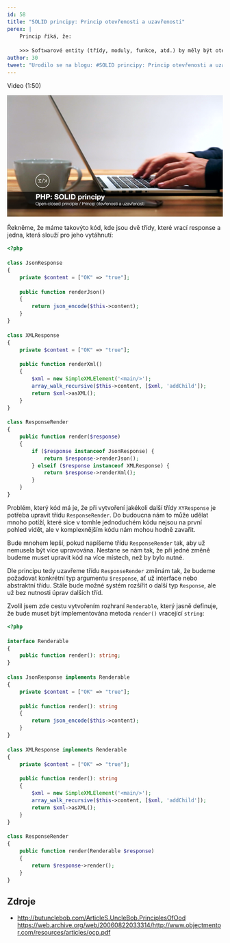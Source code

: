 ```yaml
---
id: 58
title: "SOLID principy: Princip otevřenosti a uzavřenosti"
perex: |
    Princip říká, že:

    >>> Softwarové entity (třídy, moduly, funkce, atd.) by měly být otevřené pro rozšíření, ale uzavřené pro změnu.
author: 30
tweet: "Urodilo se na blogu: #SOLID principy: Princip otevřenosti a uzavřenosti"
---
```


Video (1:50)

[![Video na Youtube](/assets/images/posts/2018/solid-2/youtube.png)](http://www.youtube.com/watch?v=5e63vXtn-zc)

Řekněme, že máme takovýto kód, kde jsou dvě třídy, které vrací response a jedna, která slouží pro jeho vytáhnutí:

```php
<?php

class JsonResponse
{
    private $content = ["OK" => "true"];

    public function renderJson()
    {
        return json_encode($this->content);
    }
}

class XMLResponse
{
    private $content = ["OK" => "true"];

    public function renderXml()
    {
        $xml = new SimpleXMLElement('<main/>');
        array_walk_recursive($this->content, [$xml, 'addChild']);
        return $xml->asXML();
    }
}

class ResponseRender
{
    public function render($response)
    {
        if ($response instanceof JsonResponse) {
            return $response->renderJson();
        } elseif ($response instanceof XMLResponse) {
            return $response->renderXml();
        }
    }
}
```

Problém, který kód má je, že při vytvoření jakékoli další třídy ```XYResponse``` je potřeba upravit třídu ```ResponseRender```. Do budoucna nám to může udělat mnoho potíží, které sice v tomhle jednoduchém kódu nejsou na první pohled vidět, ale v komplexnějším kódu nám mohou hodně zavařit.

Bude mnohem lepší, pokud napíšeme třídu ```ResponseRender``` tak, aby už nemusela být více upravována. Nestane se nám tak, že při jedné změně budeme muset upravit kód na více místech, než by bylo nutné.

Dle principu tedy uzavřeme třídu ```ResponseRender``` změnám tak, že budeme požadovat konkrétní typ argumentu ```$response```, ať už interface nebo abstraktní třídu. Stále bude možné systém rozšířit o další typ ```Response```, ale už bez nutnosti úprav dalších tříd.

Zvolil jsem zde cestu vytvořením rozhraní ```Renderable```, který jasně definuje, že bude muset být implementována metoda ```render()``` vracející ```string```:
```php
<?php

interface Renderable
{
    public function render(): string;
}

class JsonResponse implements Renderable
{
    private $content = ["OK" => "true"];

    public function render(): string
    {
        return json_encode($this->content);
    }
}

class XMLResponse implements Renderable
{
    private $content = ["OK" => "true"];

    public function render(): string
    {
        $xml = new SimpleXMLElement('<main/>');
        array_walk_recursive($this->content, [$xml, 'addChild']);
        return $xml->asXML();
    }
}

class ResponseRender
{
    public function render(Renderable $response)
    {
        return $response->render();
    }
}
```

## Zdroje

- http://butunclebob.com/ArticleS.UncleBob.PrinciplesOfOod
https://web.archive.org/web/20060822033314/http://www.objectmentor.com/resources/articles/ocp.pdf
